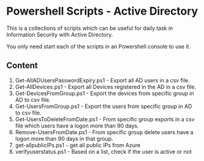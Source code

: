 # Powershell Scripts  - Active Directory
This is a collections of scripts which can be useful for daily task in Information Security with Active Directory.

You only need start each of the scripts in an Powershell console to use it.

## Content

1. Get-AllADUsersPasswordExpiry.ps1 - Export all AD users in a csv file.
2. Get-AllDevices.ps1 - Export all Devices registered in the AD in a csv file.
3. Get-DevicesFromGroup.ps1 - Export the devices from specific group in AD to csv file.
4. Get-UsersFromGroup.ps1 - Export the users from specific group in AD to csv file.
5. Get-UsersToDeleteFromDate.ps1 - From specific group exports in a csv file which users have a logon more than 90 days.
6. Remove-UsersFromDate.ps1 - From specific group delete users have a logon more than 90 days in that group.
7. get-allpublicIPs.ps1 - get all public IPs from Azure
8. verifyuserstatus.ps1 - Based on a list, check if the user is active or not
